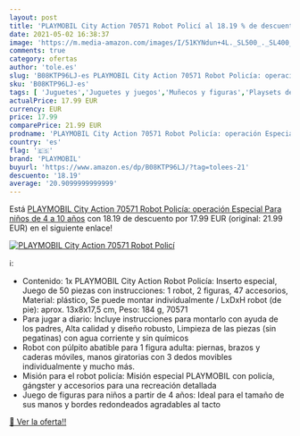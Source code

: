```yaml
---
layout: post
title: 'PLAYMOBIL City Action 70571 Robot Policí al 18.19 % de descuento'
date: 2021-05-02 16:38:37
image: 'https://m.media-amazon.com/images/I/51KYNdun+4L._SL500_._SL400_.jpg'
comments: true
category: ofertas
author: 'tole.es'
slug: 'B08KTP96LJ-es PLAYMOBIL City Action 70571 Robot Policía: operación...'
sku: 'B08KTP96LJ-es'
tags: [ 'Juguetes','Juguetes y juegos','Muñecos y figuras','Playsets de figuras de juguete para niños','playmobil', ]
actualPrice: 17.99 EUR
currency: EUR
price: 17.99
comparePrice: 21.99 EUR
prodname: 'PLAYMOBIL City Action 70571 Robot Policía: operación Especial  Para niños de 4 a 10 años'
country: 'es'
flag: '🇪🇸'
brand: 'PLAYMOBIL'
buyurl: 'https://www.amazon.es/dp/B08KTP96LJ/?tag=tolees-21'
descuento: '18.19'
average: '20.9099999999999'
---
```


Está [PLAYMOBIL City Action 70571 Robot Policía: operación Especial  Para niños de 4 a 10 años](https://www.amazon.es/dp/B08KTP96LJ/?tag=tolees-21) con 18.19 de descuento por 17.99 EUR (original: 21.99 EUR) en el siguiente enlace!

[![PLAYMOBIL City Action 70571 Robot Policí](https://m.media-amazon.com/images/I/51KYNdun+4L._SL500_._SL400_.jpg)](https://www.amazon.es/dp/B08KTP96LJ/?tag=tolees-21)

ℹ️:

- Contenido: 1x PLAYMOBIL City Action Robot Policía: Inserto especial, Juego de 50 piezas con instrucciones: 1 robot, 2 figuras, 47 accesorios, Material: plástico, Se puede montar individualmente / LxDxH robot (de pie): aprox. 13x8x17,5 cm, Peso: 184 g, 70571
- Para jugar a diario: Incluye instrucciones para montarlo con ayuda de los padres, Alta calidad y diseño robusto, Limpieza de las piezas (sin pegatinas) con agua corriente y sin químicos
- Robot con púlpito abatible para 1 figura adulta: piernas, brazos y caderas móviles, manos giratorias con 3 dedos movibles individualmente y mucho más.
- Misión para el robot policía: Misión especial PLAYMOBIL con policía, gángster y accesorios para una recreación detallada
- Juego de figuras para niños a partir de 4 años: Ideal para el tamaño de sus manos y bordes redondeados agradables al tacto

[🛒 Ver la oferta!!](https://www.amazon.es/dp/B08KTP96LJ/?tag=tolees-21)
